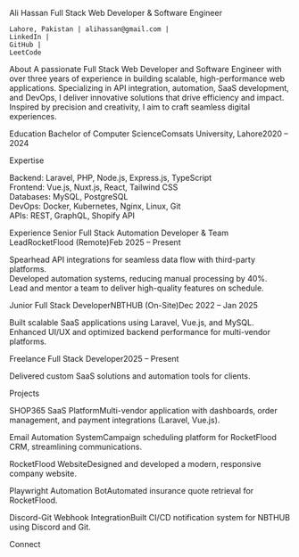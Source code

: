 
  Ali Hassan
  Full Stack Web Developer & Software Engineer
  
    Lahore, Pakistan | alihassan@gmail.com | 
    LinkedIn | 
    GitHub | 
    LeetCode
  



About
A passionate Full Stack Web Developer and Software Engineer with over three years of experience in building scalable, high-performance web applications. Specializing in API integration, automation, SaaS development, and DevOps, I deliver innovative solutions that drive efficiency and impact. Inspired by precision and creativity, I aim to craft seamless digital experiences.

Education
Bachelor of Computer ScienceComsats University, Lahore2020 – 2024

Expertise

Backend: Laravel, PHP, Node.js, Express.js, TypeScript  
Frontend: Vue.js, Nuxt.js, React, Tailwind CSS  
Databases: MySQL, PostgreSQL  
DevOps: Docker, Kubernetes, Nginx, Linux, Git  
APIs: REST, GraphQL, Shopify API


Experience
Senior Full Stack Automation Developer & Team LeadRocketFlood (Remote)Feb 2025 – Present  

Spearhead API integrations for seamless data flow with third-party platforms.  
Developed automation systems, reducing manual processing by 40%.  
Lead and mentor a team to deliver high-quality features on schedule.

Junior Full Stack DeveloperNBTHUB (On-Site)Dec 2022 – Jan 2025  

Built scalable SaaS applications using Laravel, Vue.js, and MySQL.  
Enhanced UI/UX and optimized backend performance for multi-vendor platforms.

Freelance Full Stack Developer2025 – Present  

Delivered custom SaaS solutions and automation tools for clients.


Projects

SHOP365 SaaS PlatformMulti-vendor application with dashboards, order management, and payment integrations (Laravel, Vue.js).  

Email Automation SystemCampaign scheduling platform for RocketFlood CRM, streamlining communications.  

RocketFlood WebsiteDesigned and developed a modern, responsive company website.  

Playwright Automation BotAutomated insurance quote retrieval for RocketFlood.  

Discord-Git Webhook IntegrationBuilt CI/CD notification system for NBTHUB using Discord and Git.



Connect

  
    
  
  
    
  
  
    
  
